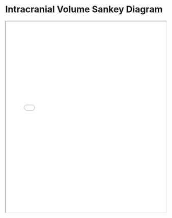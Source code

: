 <!DOCTYPE html>
<html lang="en">
<head>
    <title>Sankey Diagram</title>
</head>
<body>
    <h1>Intracranial Volume Sankey Diagram</h1>
    <iframe src="sankey_diagram.html" width="100%" height="600px"></iframe>
</body>
</html>
